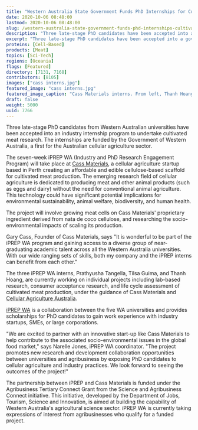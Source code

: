 ```yaml
---
title: "Western Australia State Government Funds PhD Internships for Cultivated Meat Research"
date: 2020-10-06 08:48:00
lastmod: 2020-10-06 08:48:00
slug: /western-australia-state-government-funds-phd-internships-cultivated-meat-research
description: "Three late-stage PhD candidates have been accepted into a government-funded industry internship program to undertake cultivated meat research."
excerpt: "Three late-stage PhD candidates have been accepted into a government-funded industry internship program to undertake cultivated meat research."
proteins: [Cell-Based]
products: [Meat]
topics: [Sci-Tech]
regions: [Oceania]
flags: [Featured]
directory: [7131, 7168]
contributors: [8105]
images: ["cass interns.jpg"]
featured_image: "cass interns.jpg"
featured_image_caption: "Cass Materials interns. From left, Thanh Hoang, Tilsa Guima, Prathyusha Tangella. Cass Materials."
draft: false
weight: 5000
uuid: 7766
---
```

Three late-stage PhD candidates from Western Australian universities
have been accepted into an industry internship program to undertake
cultivated meat research. The internships are funded by the Government
of Western Australia, a first for the Australian cellular agriculture
sector.

The seven-week iPREP WA (Industry and PhD Research Engagement Program)
will take place at [Cass
Materials](https://www.proteinreport.org/directory/cass-materials), a
cellular agriculture startup based in Perth creating an affordable and
edible cellulose-based scaffold for cultivated meat production. The
emerging research field of cellular agriculture is dedicated to
producing meat and other animal products (such as eggs and dairy)
without the need for conventional animal agriculture. This technology
could have significant potential implications for environmental
sustainability, animal welfare, biodiversity, and human health.

The project will involve growing meat cells on Cass Materials\'
proprietary ingredient derived from nata de coco cellulose, and
researching the socio-environmental impacts of scaling its production.

Gary Cass, Founder of Cass Materials, says "It is wonderful to be part
of the iPREP WA program and gaining access to a diverse group of
near-graduating academic talent across all the Western Australia
universities. With our wide ranging sets of skills, both my company and
the iPREP interns can benefit from each other."

The three iPREP WA interns, Prathyusha Tangella, Tilsa Guima, and Thanh
Hoang, are currently working on individual projects including lab-based
research, consumer acceptance research, and life cycle assessment of
cultivated meat production, under the guidance of Cass Materials and
[Cellular Agriculture
Australia](https://www.proteinreport.org/directory/cellular-agriculture-australia).

[iPREP WA](https://www.iprep.edu.au/) is a collaboration between the
five WA universities and provides scholarships for PhD candidates to
gain work experience with industry startups, SMEs, or large
corporations.

"We are excited to partner with an innovative start-up like Cass
Materials to help contribute to the associated socio-environmental
issues in the global food market," says Narelle Jones, iPREP WA
coordinator. "The project promotes new research and development
collaboration opportunities between universities and agribusiness by
exposing PhD candidates to cellular agriculture and industry practices.
We look forward to seeing the outcomes of the project!"

The partnership between iPREP and Cass Materials is funded under the
Agribusiness Tertiary Connect Grant from the Science and Agribusiness
Connect initiative. This initiative, developed by the Department of
Jobs, Tourism, Science and Innovation, is aimed at building the
capability of Western Australia's agricultural science sector. iPREP WA
is currently taking expressions of interest from agribusinesses who
qualify for a funded project.
